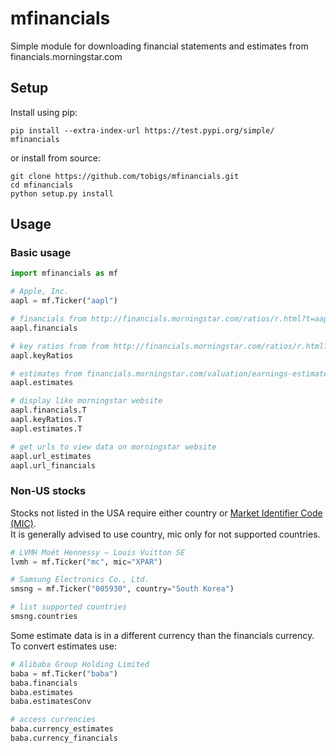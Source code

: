 # mfinancials
Simple module for downloading financial statements and estimates from financials.morningstar.com

## Setup

Install using pip:

```
pip install --extra-index-url https://test.pypi.org/simple/ mfinancials
```
or install from source:

```
git clone https://github.com/tobigs/mfinancials.git
cd mfinancials
python setup.py install
```

## Usage

### Basic usage

```python
import mfinancials as mf

# Apple, Inc.
aapl = mf.Ticker("aapl")

# financials from http://financials.morningstar.com/ratios/r.html?t=aapl
aapl.financials

# key ratios from from http://financials.morningstar.com/ratios/r.html?t=aapl
aapl.keyRatios

# estimates from financials.morningstar.com/valuation/earnings-estimates.html?t=aapl
aapl.estimates

# display like morningstar website
aapl.financials.T
aapl.keyRatios.T
aapl.estimates.T

# get urls to view data on morningstar website
aapl.url_estimates
aapl.url_financials
```

### Non-US stocks

Stocks not listed in the USA require either country or [Market Identifier Code (MIC)](https://en.wikipedia.org/wiki/Market_Identifier_Code).<br/>
It is generally advised to use country, mic only for not supported countries.

```python
# LVMH Moët Hennessy – Louis Vuitton SE
lvmh = mf.Ticker("mc", mic="XPAR")

# Samsung Electronics Co., Ltd.
smsng = mf.Ticker("005930", country="South Korea")

# list supported countries
smsng.countries
```

Some estimate data is in a different currency than the financials currency. To convert estimates use:

```python
# Alibaba Group Holding Limited
baba = mf.Ticker("baba")
baba.financials
baba.estimates
baba.estimatesConv

# access currencies
baba.currency_estimates
baba.currency_financials
```
